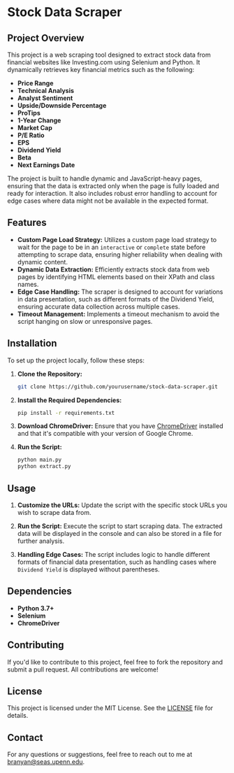 # Stock Data Scraper

## Project Overview

This project is a web scraping tool designed to extract stock data from financial websites like Investing.com using Selenium and Python. It dynamically retrieves key financial metrics such as the following:

- **Price Range**
- **Technical Analysis**
- **Analyst Sentiment**
- **Upside/Downside Percentage**
- **ProTips**
- **1-Year Change**
- **Market Cap**
- **P/E Ratio**
- **EPS**
- **Dividend Yield**
- **Beta**
- **Next Earnings Date**

The project is built to handle dynamic and JavaScript-heavy pages, ensuring that the data is extracted only when the page is fully loaded and ready for interaction. It also includes robust error handling to account for edge cases where data might not be available in the expected format.

## Features

- **Custom Page Load Strategy:** Utilizes a custom page load strategy to wait for the page to be in an `interactive` or `complete` state before attempting to scrape data, ensuring higher reliability when dealing with dynamic content.
- **Dynamic Data Extraction:** Efficiently extracts stock data from web pages by identifying HTML elements based on their XPath and class names.
- **Edge Case Handling:** The scraper is designed to account for variations in data presentation, such as different formats of the Dividend Yield, ensuring accurate data collection across multiple cases.
- **Timeout Management:** Implements a timeout mechanism to avoid the script hanging on slow or unresponsive pages.

## Installation

To set up the project locally, follow these steps:

1. **Clone the Repository:**
   ```bash
   git clone https://github.com/yourusername/stock-data-scraper.git
   ```
   
2. **Install the Required Dependencies:**
   ```bash
   pip install -r requirements.txt
   ```

3. **Download ChromeDriver:**
   Ensure that you have [ChromeDriver](https://sites.google.com/chromium.org/driver/) installed and that it's compatible with your version of Google Chrome.

4. **Run the Script:**
   ```bash
   python main.py
   python extract.py
   ```

## Usage

1. **Customize the URLs:** 
   Update the script with the specific stock URLs you wish to scrape data from.

2. **Run the Script:**
   Execute the script to start scraping data. The extracted data will be displayed in the console and can also be stored in a file for further analysis.

3. **Handling Edge Cases:**
   The script includes logic to handle different formats of financial data presentation, such as handling cases where `Dividend Yield` is displayed without parentheses.

## Dependencies

- **Python 3.7+**
- **Selenium**
- **ChromeDriver**

## Contributing

If you'd like to contribute to this project, feel free to fork the repository and submit a pull request. All contributions are welcome!

## License

This project is licensed under the MIT License. See the [LICENSE](LICENSE) file for details.

## Contact

For any questions or suggestions, feel free to reach out to me at [branyan@seas.upenn.edu](mailto:branyan@seas.upenn.edu).
